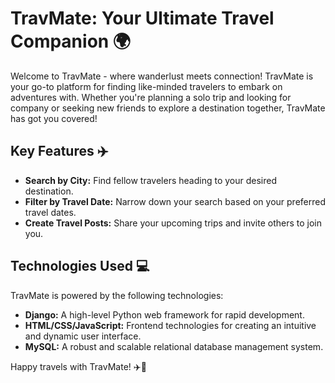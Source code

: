 # TravMate: Your Ultimate Travel Companion 🌍

Welcome to TravMate - where wanderlust meets connection! TravMate is your go-to platform for finding like-minded travelers to embark on adventures with. Whether you're planning a solo trip and looking for company or seeking new friends to explore a destination together, TravMate has got you covered!

## Key Features ✈️

- **Search by City:** Find fellow travelers heading to your desired destination.
- **Filter by Travel Date:** Narrow down your search based on your preferred travel dates.
- **Create Travel Posts:** Share your upcoming trips and invite others to join you.

## Technologies Used 💻

TravMate is powered by the following technologies:

- **Django:** A high-level Python web framework for rapid development.
- **HTML/CSS/JavaScript:** Frontend technologies for creating an intuitive and dynamic user interface.
- **MySQL:** A robust and scalable relational database management system.

Happy travels with TravMate! ✈️🌟
